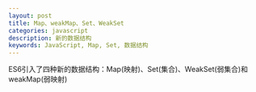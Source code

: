 ```yaml
---
layout: post
title: Map、weakMap、Set、WeakSet
categories: javascript
description: 新的数据结构
keywords: JavaScript, Map, Set, 数据结构
---
```


ES6引入了四种新的数据结构：Map(映射)、Set(集合)、WeakSet(弱集合)和weakMap(弱映射)
